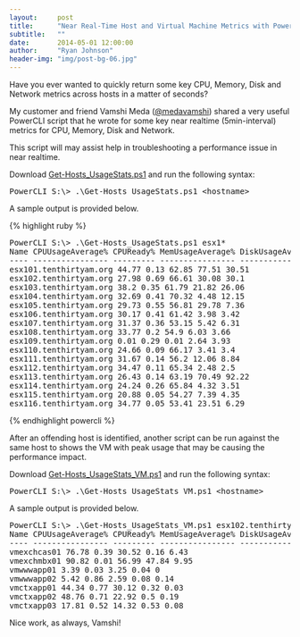 ```yaml
---
layout:     post
title:      "Near Real-Time Host and Virtual Machine Metrics with PowerCLI"
subtitle:   ""
date:       2014-05-01 12:00:00
author:     "Ryan Johnson"
header-img: "img/post-bg-06.jpg"
---
```


<p>Have you ever wanted to quickly return some key CPU, Memory, Disk and Network metrics across hosts in a matter of seconds?</p>
<p>My customer and friend Vamshi Meda (<a href="http://twitter.com/medavamshi" onclick="_gaq.push(['_trackEvent', 'outbound-article', 'http://twitter.com/medavamshi', '@medavamshi']);"  target="_blank">@medavamshi</a>) shared a very useful PowerCLI script that he wrote for some key near realtime (5min-interval) metrics for CPU, Memory, Disk and Network.</p>
<p>This script will may assist help in troubleshooting a performance issue in near realtime.</p>
<p>Download <a href="/docs/Get-Hosts_UsageStats.ps1" target="_blank">Get-Hosts_UsageStats.ps1</a> and run the following syntax:</p>
<pre>PowerCLI S:\&gt; .\Get-Hosts_UsageStats.ps1 &lt;hostname&gt;</pre>
<p>A sample output is provided below.</p>

{% highlight ruby %}
<pre>PowerCLI S:\&gt; .\Get-Hosts_UsageStats.ps1 esx1*
Name CPUUsageAverage% CPUReady% MemUsageAverage% DiskUsageAverage_MBps NetUsage_MBps
---- ---------------- --------- ---------------- --------------------- -------------
esx101.tenthirtyam.org 44.77 0.13 62.85 77.51 30.51
esx102.tenthirtyam.org 27.98 0.69 66.61 30.08 30.1
esx103.tenthirtyam.org 38.2 0.35 61.79 21.82 26.06
esx104.tenthirtyam.org 32.69 0.41 70.32 4.48 12.15
esx105.tenthirtyam.org 29.73 0.55 56.81 29.78 7.36
esx106.tenthirtyam.org 30.17 0.41 61.42 3.98 3.42
esx107.tenthirtyam.org 31.37 0.36 53.15 5.42 6.31
esx108.tenthirtyam.org 33.77 0.2 54.9 6.03 3.66
esx109.tenthirtyam.org 0.01 0.29 0.01 2.64 3.93
esx110.tenthirtyam.org 24.66 0.09 66.17 3.41 3.4
esx111.tenthirtyam.org 31.67 0.14 56.2 12.06 8.84
esx112.tenthirtyam.org 34.47 0.11 65.34 2.48 2.5
esx113.tenthirtyam.org 26.43 0.14 63.19 70.49 92.22
esx114.tenthirtyam.org 24.24 0.26 65.84 4.32 3.51
esx115.tenthirtyam.org 20.88 0.05 54.27 7.39 4.35
esx116.tenthirtyam.org 34.77 0.05 53.41 23.51 6.29</pre>
{% endhighlight powercli %}
<p>After an offending host is identified, another script can be run against the same host to shows the VM with peak usage that may be causing the performance impact.</p>
<p>Download <a href="/docs/Get-Hosts_UsageStats_VM.ps1" target="_blank">Get-Hosts_UsageStats_VM.ps1</a> and run the following syntax:</p>
<pre>PowerCLI S:\&gt; .\Get-Hosts_UsageStats_VM.ps1 &lt;hostname&gt;
</pre>
<p>A sample output is provided below.</p>
<pre>PowerCLI S:\&gt; .\Get-Hosts_UsageStats_VM.ps1 esx102.tenthirtyam.org
Name CPUUsageAverage% CPUReady% MemUsageAverage% DiskUsageAverage_MBps NetUsage_MBps
---- ---------------- --------- ---------------- --------------------- ------------- 
vmexchcas01 76.78 0.39 30.52 0.16 6.43
vmexchmbx01 90.82 0.01 56.99 47.84 9.95
vmwwwapp01 3.39 0.03 3.25 0.04 0
vmwwwapp02 5.42 0.86 2.59 0.08 0.14
vmctxapp01 44.34 0.77 30.12 0.32 0.03
vmctxapp02 48.76 0.71 22.92 0.5 0.19 
vmctxapp03 17.81 0.52 14.32 0.53 0.08</pre>
<p>Nice work, as always, Vamshi!</p>